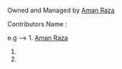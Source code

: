 Owned and Managed by [Aman Raza](https://github.com/aman-raza)

Contributors Name :

e.g -->  1. [Aman Raza](https://github.com/aman-raza)

1.
2.

